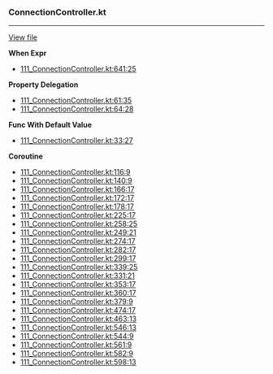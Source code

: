 ### ConnectionController.kt
---
[View file](../files/111_ConnectionController.kt)

**When Expr**

 - [111_ConnectionController.kt:641:25](../files/111_ConnectionController.kt#L641)

**Property Delegation**

 - [111_ConnectionController.kt:61:35](../files/111_ConnectionController.kt#L61)
 - [111_ConnectionController.kt:64:28](../files/111_ConnectionController.kt#L64)

**Func With Default Value**

 - [111_ConnectionController.kt:33:27](../files/111_ConnectionController.kt#L33)

**Coroutine**

 - [111_ConnectionController.kt:116:9](../files/111_ConnectionController.kt#L116)
 - [111_ConnectionController.kt:140:9](../files/111_ConnectionController.kt#L140)
 - [111_ConnectionController.kt:166:17](../files/111_ConnectionController.kt#L166)
 - [111_ConnectionController.kt:172:17](../files/111_ConnectionController.kt#L172)
 - [111_ConnectionController.kt:178:17](../files/111_ConnectionController.kt#L178)
 - [111_ConnectionController.kt:225:17](../files/111_ConnectionController.kt#L225)
 - [111_ConnectionController.kt:258:25](../files/111_ConnectionController.kt#L258)
 - [111_ConnectionController.kt:249:21](../files/111_ConnectionController.kt#L249)
 - [111_ConnectionController.kt:274:17](../files/111_ConnectionController.kt#L274)
 - [111_ConnectionController.kt:282:17](../files/111_ConnectionController.kt#L282)
 - [111_ConnectionController.kt:299:17](../files/111_ConnectionController.kt#L299)
 - [111_ConnectionController.kt:339:25](../files/111_ConnectionController.kt#L339)
 - [111_ConnectionController.kt:331:21](../files/111_ConnectionController.kt#L331)
 - [111_ConnectionController.kt:353:17](../files/111_ConnectionController.kt#L353)
 - [111_ConnectionController.kt:360:17](../files/111_ConnectionController.kt#L360)
 - [111_ConnectionController.kt:379:9](../files/111_ConnectionController.kt#L379)
 - [111_ConnectionController.kt:474:17](../files/111_ConnectionController.kt#L474)
 - [111_ConnectionController.kt:463:13](../files/111_ConnectionController.kt#L463)
 - [111_ConnectionController.kt:546:13](../files/111_ConnectionController.kt#L546)
 - [111_ConnectionController.kt:544:9](../files/111_ConnectionController.kt#L544)
 - [111_ConnectionController.kt:561:9](../files/111_ConnectionController.kt#L561)
 - [111_ConnectionController.kt:582:9](../files/111_ConnectionController.kt#L582)
 - [111_ConnectionController.kt:598:13](../files/111_ConnectionController.kt#L598)
